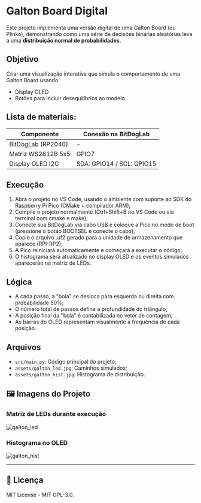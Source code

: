 # Galton Board Digital

Este projeto implementa uma versão digital de uma Galton Board (ou Plinko), demonstrando como uma série de decisões binárias aleatórias leva a uma **distribuição normal de probabilidades**.

## Objetivo

Criar uma visualização interativa que simula o comportamento de uma Galton Board usando:

- Display OLED
- Botões para incluir desequilíbrios ao modelo

##  Lista de materiais: 

| Componente            | Conexão na BitDogLab      |
|-----------------------|---------------------------|
| BitDogLab (RP2040)    | -                         |
| Matriz WS2812B 5x5    | GPIO7                     |
| Display OLED I2C      | SDA: GPIO14 / SCL: GPIO15 |

## Execução

1. Abra o projeto no VS Code, usando o ambiente com suporte ao SDK do Raspberry Pi Pico (CMake + compilador ARM);
2. Compile o projeto normalmente (Ctrl+Shift+B no VS Code ou via terminal com cmake e make);
3. Conecte sua BitDogLab via cabo USB e coloque a Pico no modo de boot (pressione o botão BOOTSEL e conecte o cabo);
4. Copie o arquivo .uf2 gerado para a unidade de armazenamento que aparece (RPI-RP2);
5. A Pico reiniciará automaticamente e começará a executar o código;
6. O histograma será atualizado no display OLED e os eventos simulados aparecerão na matriz de LEDs.

## Lógica

- A cada passo, a "bola" se desloca para esquerda ou direita com probabilidade 50%;
- O número total de passos define a profundidade do triângulo;
- A posição final da "bola" é contabilizada no vetor de contagem;
- As barras do OLED representam visualmente a frequência de cada posição.

##  Arquivos

- `src/main.py`: Código principal do projeto;
- `assets/galton_led.jpg`: Caminhos simulados;
- `assets/galton_hist.jpg`: Histograma de distribuição.

## 🖼️ Imagens do Projeto

### Matriz de LEDs durante execução
![galton_led](./assets/galton_led.jpg)

### Histograma no OLED
![galton_hist](./assets/galton_hist.jpg)

---

## 📜 Licença
MIT License - MIT GPL-3.0.

